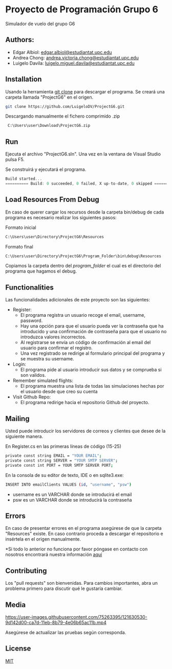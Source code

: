 # Proyecto de Programación Grupo 6

Simulador de vuelo  del grupo G6 

## Authors: 
* Edgar Albiol:   edgar.albiol@estudiantat.upc.edu 
* Andrea Chong:   andrea.victoria.chong@estudiantat.upc.edu 
* Luigelo Davila: luigelo.miguel.davila@estudiantat.upc.edu


## Installation

Usando la herramienta [git clone](https://git-scm.com/docs/git-clone) para descargar el programa.
Se creará una carpeta llamada "ProjectG6" en el origen.
```bash
git clone https://github.com/LuigeloDV/ProjectG6.git
```
Descargando manualmente el fichero comprimido .zip
```bash
 C:\Users\user\Download\ProjectG6.zip
```


## Run
 Ejecuta el archivo "ProjectG6.sln". Una vez en la ventana de Visual Studio pulsa F5.
 
 Se construirá y ejecutará el programa.
 
```c#
Build started...
========== Build: 0 succeeded, 0 failed, X up-to-date, 0 skipped ==========
```

## Load Resources From Debug
  En caso de querer cargar los recursos desde la carpeta bin/debug de cada programa es necesario 
  realizar los siguientes pasos:
  
  Formato inicial
  ```bash
  C:\Users\user\Directory\ProjectG6\Resources 
  ```
   
   
   Formato final
```bash
C:\Users\user\Directory\ProjectG6\Program_Folder\bin\debug\Resources
```

   Copiamos la carpeta dentro del *program_folder* el cual es el directorio del programa que hagamos el debug.
   
   
## Functionalities
 Las funcionalidades adicionales de este proyecto son las siguientes:
 
- Register: 
    - El programa registra un usuario recoge el email, username, password. 
    - Hay una opción para que el usuario pueda ver la contraseña que ha introducido y una confirmación de contraseña para que     el usuario no introduzca valores incorrectos.
    - Al registrarse se envía un código de confirmación al email del usuario para confirmar el registro.
    - Una vez registrado se redirige al formulario principal del programa y se muestra su username.
- Login:
    - El programa pide al usuario introducir sus datos y se comprueba si son validos. 
- Remember simulated flights: 
    - El programa muestra una lista de todas las simulaciones hechas por el usuario desde que creo su cuenta
- Visit Github Repo: 
    - El programa redirige hacia el repositorio Github del proyecto.
    

## Mailing

Usted puede introducir los servidores de correos y clientes que desee de la siguiente manera.

En Register.cs en las primeras líneas de código (15-25)
```bash
private const string EMAIL = "YOUR EMAIL";
private const string SERVER = "YOUR SMTP SERVER";
private const int PORT = YOUR SMTP SERVER PORT;
```
En la consola de su editor de texto, IDE o en sqlite3.exe:

```bash
INSERT INTO emailClients VALUES (id, "username", "psw")
```
* username es un VARCHAR donde se introducirá el email 
* psw es un VARCHAR donde se introducirá la contraseña
 

## Errors

En caso de presentar errores en el programa asegúrese de que la carpeta "Resources" existe. 
En caso contrario proceda a descargar el repositorio e insértela en el origen manualmente.

*Si todo lo anterior no funciona por favor póngase en contacto con nosotros encontrará nuestra información [aquí](#Authors)

 
 
## Contributing
Los "pull requests" son bienvenidas. Para cambios importantes, abra un problema primero para discutir qué le 
gustaría cambiar.

## Media
https://user-images.githubusercontent.com/75263395/121630530-9d142d00-ca7d-11eb-8b79-4e06b65ac11b.mp4



Asegúrese de actualizar las pruebas según corresponda.
## License
[MIT](https://choosealicense.com/licenses/mit/)
